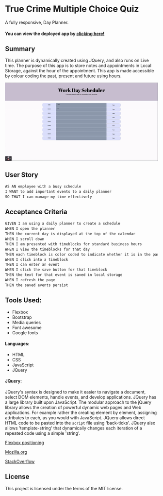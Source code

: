 # True Crime Multiple Choice Quiz

A fully responsive, Day Planner.

#### You can view the deployed app by [clicking here!](https://fudge88.github.io/day-planner-app/)

## Summary

This planner is dynamically created using JQuery, and also runs on Live time. The purpose of this app is to store notes and appointments in Local Storage, against the hour of the appointment. This app is made accessible by colour coding the past, present and future using hours.

![portfolio demo](./assets/images/app.gif)

## User Story

```md
AS AN employee with a busy schedule
I WANT to add important events to a daily planner
SO THAT I can manage my time effectively
```

## Acceptance Criteria

```md
GIVEN I am using a daily planner to create a schedule
WHEN I open the planner
THEN the current day is displayed at the top of the calendar
WHEN I scroll down
THEN I am presented with timeblocks for standard business hours
WHEN I view the timeblocks for that day
THEN each timeblock is color coded to indicate whether it is in the past, present, or future
WHEN I click into a timeblock
THEN I can enter an event
WHEN I click the save button for that timeblock
THEN the text for that event is saved in local storage
WHEN I refresh the page
THEN the saved events persist
```

## Tools Used:

- Flexbox
- Bootstrap
- Media queries
- Font awesome
- Google fonts

#### Languages:

- HTML
- CSS
- JavaScript
- JQuery

#### JQuery:

JQuery's syntax is designed to make it easier to navigate a document, select DOM elements, handle events, and develop applications. JQuery has a large library built upon JavaScript. The modular approach to the jQuery library allows the creation of powerful dynamic web pages and Web applications. For example rather the creating element by element, assigning attributes to each, as you would with JavaScript. JQuery allows direct HTML code to be pasted into the `script` file using 'back-ticks'. JQuery also allows 'template-string' that dynamically changes each iteration of a repeated code using a simple 'string'.

[Flexbox positioning](https://developer.mozilla.org/en-US/docs/Web/CSS/CSS_Flexible_Box_Layout/Aligning_Items_in_a_Flex_Container)

[Mozilla.org](https://developer.mozilla.org/en-US/docs/)

[StackOverflow](https://stackoverflow.com/questions/)

## License

This project is licensed under the terms of the MIT license.

